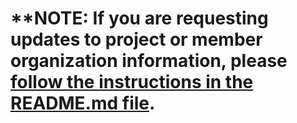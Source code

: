 # **NOTE: If you are requesting updates to project or member organization information, please [follow the instructions in the README.md file](https://github.com/jmertic/lf-landscape/blob/main/README.md).